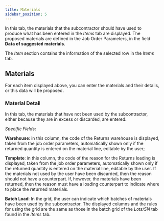 ```yaml
---
title: Materials 
sidebar_position: 5
---
```


In this tab, the materials that the subcontractor should have used to produce what has been entered in the *Items* tab are displayed. The proposed materials are defined in the Job Order Parameters, in the field **Data of suggested materials**.

The *Item* section contains the information of the selected row in the *Items* tab.

## Materials

For each item displayed above, you can enter the materials and their details, or this data will be proposed.

### Material Detail 

In this tab, the materials that have not been used by the subcontractor, either because they are in excess or discarded, are entered.

*Specific Fields*:

**Warehouse**: in this column, the code of the Returns warehouse is displayed, taken from the job order parameters, automatically shown only if the returned quantity is entered on the material line, editable by the user;

**Template**: in this column, the code of the reason for the Returns loading is displayed, taken from the job order parameters, automatically shown only if the returned quantity is entered on the material line, editable by the user. If the materials not used by the user have been discarded, then the reason should not have a counterpart. If, however, the materials have been returned, then the reason must have a loading counterpart to indicate where to place the returned materials.

**Batch Load**: In the grid, the user can indicate which batches of materials have been used by the subcontractor. The displayed columns and the rules for using the grid are the same as those in the batch grid of the *Lots/SN* tab found in the *Items* tab.
